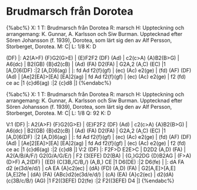 # Brudmarsch från Dorotea

{%abc%}
X: 1 
T: Brudmarsch från Dorotea 
R: marsch 
H: Uppteckning och arrangemang: K. Gunnar, A. Karlsson och Siw Burman. Upptecknad efter Sören Johansson (f. 1939), Dorotea, som lärt sig den av Alf Persson, Storberget, Dorotea. 
M: C|
L: 1/8
K: D 

(DF) |: A2(A>F) {F}G2(G>E) | {E}F2F2 (DF) (Ad) | c2(c>A) {A}B2(B>G) | A6(dc) |
B2(GB) {B}d2(cB) | (Ad) (FA) D2(FA) | G2A,2 (A,C) (EC) |1 [A,D]6(DF) :|2 [A,D]6(ag) | 
|: fd Ad f2{f}(gf) | (ec) (Ac) e2(ge) | (fd) (AF) (DF) (Ad) | [Ae]2[EA]>[EA] [EA]2(ag) | 
fd Ad f2{f}(gf) | (ec) (Ac) e2(ge) | f2 (fd) ce ac |1 {c}d6(ag) :|2 {c}d8 |]
{%endabc%}

{%abc%}
X: 1 
T: Brudmarsch från Dorotea 
R: marsch 
H: Uppteckning och arrangemang: K. Gunnar, A. Karlsson och Siw Burman. Upptecknad efter Sören Johansson (f. 1939), Dorotea, som lärt sig den av Alf Persson, Storberget, Dorotea. 
M: C|
L: 1/8
Q: 92
K: D 

V:1 
(DF) |: A2(A>F) {F}G2(G>E) | {E}F2F2 (DF) (Ad) | c2(c>A) {A}B2(B>G) | A6(dc) |
B2(GB) {B}d2(cB) | (Ad) (FA) D2(FA) | G2A,2 (A,C) (EC) |1 [A,D]6(DF) :|2 [A,D]6(ag) | 
|: fd Ad f2{f}(gf) | (ec) (Ac) e2(ge) | (fd) (AF) (DF) (Ad) | [Ae]2[EA]>[EA] [EA]2(ag) | 
fd Ad f2{f}(gf) | (ec) (Ac) e2(ge) | f2 (fd) ce ac |1 {c}d6(ag) :|2 {c}d8 |]
V:2
(DF) |: F2F>D E2E>C | D2D2 (A,D) (FA) | A2(A/B/A/F/) G2(G/A/G/E/) | F2 (3(EFE) D2(BA) | 
{G,}G2DG {D}B2AG | (F>A) (D>F) A,2(DF) | (ED) (C(3B,/C/B,/) (A,B,) CE |1 D6(DE) :|2 D6(fe) |
|: dA FA d2 (e(3d/e/d/) | cA EA {A}c2(ec) | (dA) (FD) (A,D) (FA) | G2[A,E]>[A,E] [A,E]2fe | 
(dA) (FA) {ABc}d2(e(3d/e/d/) | (cA) (EA) {A}c2(ec) | d2(dA) (c(3B/c/B/) (AG) |1 F2((3EFE) D2(fe) :|2 F2((3EFE) D4 |]
{%endabc%}

